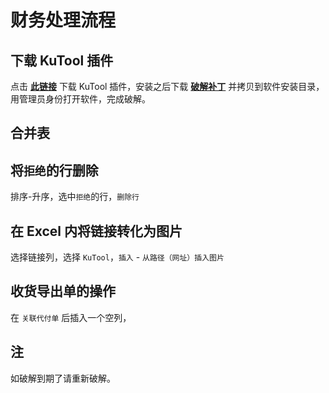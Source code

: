 # 财务处理流程

## 下载 KuTool 插件

点击 [**此链接**](https://cos.ap-guangzhou.myqcloud.com/wiki-media-1253965369/doc/Kutools/KutoolsforExcelSetup21.00.exe) 下载 KuTool 插件，安装之后下载 [**破解补丁**](https://cos.ap-guangzhou.myqcloud.com/wiki-media-1253965369/doc/Kutools/KutoolsforExcel21.00%20%E4%B8%80%E9%94%AE%E7%A0%B4%E8%A7%A3%E8%A1%A5%E4%B8%81.exe) 并拷贝到软件安装目录，用管理员身份打开软件，完成破解。

## 合并表

## 将`拒绝`的行删除

排序-升序，选中`拒绝`的行，`删除行`

## 在 Excel 内将链接转化为图片

选择链接列，选择 `KuTool`，`插入` - `从路径（网址）插入图片`

## 收货导出单的操作

在 `关联代付单` 后插入一个空列，

## 注

如破解到期了请重新破解。
